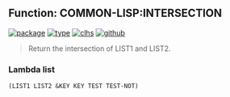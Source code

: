 ## Function: COMMON-LISP:INTERSECTION
[![package](https://img.shields.io/badge/Package-COMMON--LISP-5f9ea0.svg?style=social&colorA=999999)](../) [![type](https://img.shields.io/badge/Type-Function-5f9ea0.svg?style=social&colorA=999999)](../#function) [![clhs](https://img.shields.io/badge/CLHS-INTERSECTION-5f9ea0.svg?style=social&colorA=999999)](http://www.lispworks.com/documentation/HyperSpec/Body/f_isec_.htm) [![github](https://img.shields.io/badge/GitHub-View_the_source-5f9ea0.svg?style=social&colorA=999999&logo=github)](https://github.com/sbcl/sbcl/blob/master/src/code/list.lisp/) 

> Return the intersection of LIST1 and LIST2.

### Lambda list
```
(LIST1 LIST2 &KEY KEY TEST TEST-NOT)
```
